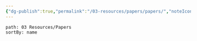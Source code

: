 ```yaml
---
{"dg-publish":true,"permalink":"/03-resources/papers/papers/","noteIcon":"","created":"2025-01-01T05:42:56.297+01:00","updated":"2025-01-01T21:02:34.458+01:00"}
---
```


~~~~note-gallery 
path: 03 Resources/Papers
sortBy: name
~~~~
